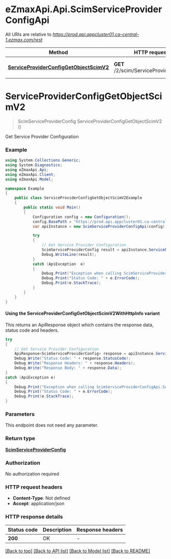 # eZmaxApi.Api.ScimServiceProviderConfigApi

All URIs are relative to *https://prod.api.appcluster01.ca-central-1.ezmax.com/rest*

| Method | HTTP request | Description |
|--------|--------------|-------------|
| [**ServiceProviderConfigGetObjectScimV2**](ScimServiceProviderConfigApi.md#serviceproviderconfiggetobjectscimv2) | **GET** /2/scim/ServiceProviderConfig | Get Service Provider Configuration |

<a id="serviceproviderconfiggetobjectscimv2"></a>
# **ServiceProviderConfigGetObjectScimV2**
> ScimServiceProviderConfig ServiceProviderConfigGetObjectScimV2 ()

Get Service Provider Configuration

### Example
```csharp
using System.Collections.Generic;
using System.Diagnostics;
using eZmaxApi.Api;
using eZmaxApi.Client;
using eZmaxApi.Model;

namespace Example
{
    public class ServiceProviderConfigGetObjectScimV2Example
    {
        public static void Main()
        {
            Configuration config = new Configuration();
            config.BasePath = "https://prod.api.appcluster01.ca-central-1.ezmax.com/rest";
            var apiInstance = new ScimServiceProviderConfigApi(config);

            try
            {
                // Get Service Provider Configuration
                ScimServiceProviderConfig result = apiInstance.ServiceProviderConfigGetObjectScimV2();
                Debug.WriteLine(result);
            }
            catch (ApiException  e)
            {
                Debug.Print("Exception when calling ScimServiceProviderConfigApi.ServiceProviderConfigGetObjectScimV2: " + e.Message);
                Debug.Print("Status Code: " + e.ErrorCode);
                Debug.Print(e.StackTrace);
            }
        }
    }
}
```

#### Using the ServiceProviderConfigGetObjectScimV2WithHttpInfo variant
This returns an ApiResponse object which contains the response data, status code and headers.

```csharp
try
{
    // Get Service Provider Configuration
    ApiResponse<ScimServiceProviderConfig> response = apiInstance.ServiceProviderConfigGetObjectScimV2WithHttpInfo();
    Debug.Write("Status Code: " + response.StatusCode);
    Debug.Write("Response Headers: " + response.Headers);
    Debug.Write("Response Body: " + response.Data);
}
catch (ApiException e)
{
    Debug.Print("Exception when calling ScimServiceProviderConfigApi.ServiceProviderConfigGetObjectScimV2WithHttpInfo: " + e.Message);
    Debug.Print("Status Code: " + e.ErrorCode);
    Debug.Print(e.StackTrace);
}
```

### Parameters
This endpoint does not need any parameter.
### Return type

[**ScimServiceProviderConfig**](ScimServiceProviderConfig.md)

### Authorization

No authorization required

### HTTP request headers

 - **Content-Type**: Not defined
 - **Accept**: application/json


### HTTP response details
| Status code | Description | Response headers |
|-------------|-------------|------------------|
| **200** | OK |  -  |

[[Back to top]](#) [[Back to API list]](../README.md#documentation-for-api-endpoints) [[Back to Model list]](../README.md#documentation-for-models) [[Back to README]](../README.md)

